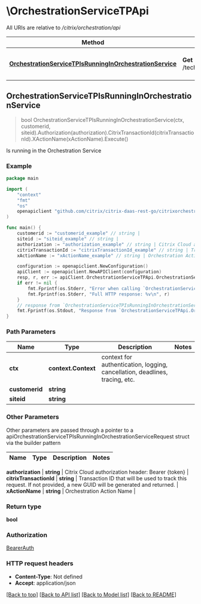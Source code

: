 # \OrchestrationServiceTPApi

All URIs are relative to */citrix/orchestration/api*

Method | HTTP request | Description
------------- | ------------- | -------------
[**OrchestrationServiceTPIsRunningInOrchestrationService**](OrchestrationServiceTPApi.md#OrchestrationServiceTPIsRunningInOrchestrationService) | **Get** /techpreview/{customerid}/{siteid}/IsRunningInOrchestrationService | Is running in the Orchestration Service



## OrchestrationServiceTPIsRunningInOrchestrationService

> bool OrchestrationServiceTPIsRunningInOrchestrationService(ctx, customerid, siteid).Authorization(authorization).CitrixTransactionId(citrixTransactionId).XActionName(xActionName).Execute()

Is running in the Orchestration Service



### Example

```go
package main

import (
    "context"
    "fmt"
    "os"
    openapiclient "github.com/citrix/citrix-daas-rest-go/citrixorchestration"
)

func main() {
    customerid := "customerid_example" // string | 
    siteid := "siteid_example" // string | 
    authorization := "authorization_example" // string | Citrix Cloud authorization header: Bearer {token} (optional)
    citrixTransactionId := "citrixTransactionId_example" // string | Transaction ID that will be used to track this request. If not provided, a new GUID will be generated and returned. (optional)
    xActionName := "xActionName_example" // string | Orchestration Action Name (optional)

    configuration := openapiclient.NewConfiguration()
    apiClient := openapiclient.NewAPIClient(configuration)
    resp, r, err := apiClient.OrchestrationServiceTPApi.OrchestrationServiceTPIsRunningInOrchestrationService(context.Background(), customerid, siteid).Authorization(authorization).CitrixTransactionId(citrixTransactionId).XActionName(xActionName).Execute()
    if err != nil {
        fmt.Fprintf(os.Stderr, "Error when calling `OrchestrationServiceTPApi.OrchestrationServiceTPIsRunningInOrchestrationService``: %v\n", err)
        fmt.Fprintf(os.Stderr, "Full HTTP response: %v\n", r)
    }
    // response from `OrchestrationServiceTPIsRunningInOrchestrationService`: bool
    fmt.Fprintf(os.Stdout, "Response from `OrchestrationServiceTPApi.OrchestrationServiceTPIsRunningInOrchestrationService`: %v\n", resp)
}
```

### Path Parameters


Name | Type | Description  | Notes
------------- | ------------- | ------------- | -------------
**ctx** | **context.Context** | context for authentication, logging, cancellation, deadlines, tracing, etc.
**customerid** | **string** |  | 
**siteid** | **string** |  | 

### Other Parameters

Other parameters are passed through a pointer to a apiOrchestrationServiceTPIsRunningInOrchestrationServiceRequest struct via the builder pattern


Name | Type | Description  | Notes
------------- | ------------- | ------------- | -------------


 **authorization** | **string** | Citrix Cloud authorization header: Bearer {token} | 
 **citrixTransactionId** | **string** | Transaction ID that will be used to track this request. If not provided, a new GUID will be generated and returned. | 
 **xActionName** | **string** | Orchestration Action Name | 

### Return type

**bool**

### Authorization

[BearerAuth](../README.md#BearerAuth)

### HTTP request headers

- **Content-Type**: Not defined
- **Accept**: application/json

[[Back to top]](#) [[Back to API list]](../README.md#documentation-for-api-endpoints)
[[Back to Model list]](../README.md#documentation-for-models)
[[Back to README]](../README.md)

